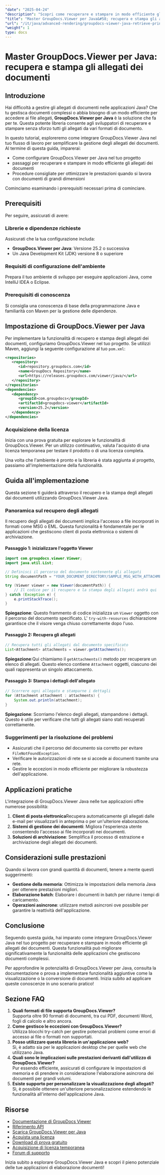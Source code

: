 ```yaml
---
"date": "2025-04-24"
"description": "Scopri come recuperare e stampare in modo efficiente gli allegati dei documenti utilizzando GroupDocs.Viewer per Java. Segui questa guida passo passo per migliorare le tue applicazioni Java."
"title": "Master GroupDocs.Viewer per Java&#58; recupera e stampa gli allegati dei documenti"
"url": "/it/java/advanced-rendering/groupdocs-viewer-java-retrieve-print-attachments/"
"weight": 1
type: docs
---
```

# Master GroupDocs.Viewer per Java: recupera e stampa gli allegati dei documenti

## Introduzione

Hai difficoltà a gestire gli allegati di documenti nelle applicazioni Java? Che tu gestisca documenti complessi o abbia bisogno di un modo efficiente per accedere ai file allegati, **GroupDocs.Viewer per Java** è la soluzione che fa per te. Questa potente libreria consente agli sviluppatori di recuperare e stampare senza sforzo tutti gli allegati da vari formati di documento.

In questo tutorial, esploreremo come integrare GroupDocs.Viewer Java nel tuo flusso di lavoro per semplificare la gestione degli allegati dei documenti. Al termine di questa guida, imparerai:
- Come configurare GroupDocs.Viewer per Java nel tuo progetto
- passaggi per recuperare e stampare in modo efficiente gli allegati dei documenti
- Procedure consigliate per ottimizzare le prestazioni quando si lavora con documenti di grandi dimensioni

Cominciamo esaminando i prerequisiti necessari prima di cominciare.

## Prerequisiti

Per seguire, assicurati di avere:

### Librerie e dipendenze richieste

Assicurati che la tua configurazione includa:
- **GroupDocs.Viewer per Java**: Versione 25.2 o successiva
- Un Java Development Kit (JDK) versione 8 o superiore

### Requisiti di configurazione dell'ambiente

Prepara il tuo ambiente di sviluppo per eseguire applicazioni Java, come IntelliJ IDEA o Eclipse.

### Prerequisiti di conoscenza

Si consiglia una conoscenza di base della programmazione Java e familiarità con Maven per la gestione delle dipendenze.

## Impostazione di GroupDocs.Viewer per Java

Per implementare la funzionalità di recupero e stampa degli allegati dei documenti, configuriamo GroupDocs.Viewer nel tuo progetto. Se utilizzi Maven, aggiungi la seguente configurazione al tuo `pom.xml`:

```xml
<repositories>
   <repository>
      <id>repository.groupdocs.com</id>
      <name>GroupDocs Repository</name>
      <url>https://releases.groupdocs.com/viewer/java/</url>
   </repository>
</repositories>
<dependencies>
   <dependency>
      <groupId>com.groupdocs</groupId>
      <artifactId>groupdocs-viewer</artifactId>
      <version>25.2</version>
   </dependency>
</dependencies>
```

### Acquisizione della licenza

Inizia con una prova gratuita per esplorare le funzionalità di GroupDocs.Viewer. Per un utilizzo continuativo, valuta l'acquisto di una licenza temporanea per testare il prodotto o di una licenza completa.

Una volta che l'ambiente è pronto e la libreria è stata aggiunta al progetto, passiamo all'implementazione della funzionalità.

## Guida all'implementazione

Questa sezione ti guiderà attraverso il recupero e la stampa degli allegati dai documenti utilizzando GroupDocs.Viewer Java. 

### Panoramica sul recupero degli allegati

Il recupero degli allegati dei documenti implica l'accesso a file incorporati in formati come MSG o EML. Questa funzionalità è fondamentale per le applicazioni che gestiscono client di posta elettronica o sistemi di archiviazione.

#### Passaggio 1: inizializzare l'oggetto Viewer

```java
import com.groupdocs.viewer.Viewer;
import java.util.List;

// Definisci il percorso del documento contenente gli allegati
String documentPath = "YOUR_DOCUMENT_DIRECTORY/SAMPLE_MSG_WITH_ATTACHMENTS";

try (Viewer viewer = new Viewer(documentPath)) {
    // Il codice per il recupero e la stampa degli allegati andrà qui
} catch (Exception e) {
    e.printStackTrace();
}
```

**Spiegazione**: Questo frammento di codice inizializza un `Viewer` oggetto con il percorso del documento specificato. L' `try-with-resources` dichiarazione garantisce che il visore venga chiuso correttamente dopo l'uso.

#### Passaggio 2: Recupera gli allegati

```java
// Recupera tutti gli allegati dal documento specificato
List<Attachment> attachments = viewer.getAttachments();
```

**Spiegazione**:Qui chiamiamo il `getAttachments()` metodo per recuperare un elenco di allegati. Questo elenco contiene `Attachment` oggetti, ciascuno dei quali rappresenta un singolo attaccamento.

#### Passaggio 3: Stampa i dettagli dell'allegato

```java
// Scorrere ogni allegato e stamparne i dettagli
for (Attachment attachment : attachments) {
    System.out.println(attachment);
}
```

**Spiegazione**: Scorriamo l'elenco degli allegati, stampandone i dettagli. Questo è utile per verificare che tutti gli allegati siano stati recuperati correttamente.

### Suggerimenti per la risoluzione dei problemi

- Assicurati che il percorso del documento sia corretto per evitare `FileNotFoundException`.
- Verificare le autorizzazioni di rete se si accede ai documenti tramite una rete.
- Gestire le eccezioni in modo efficiente per migliorare la robustezza dell'applicazione.

## Applicazioni pratiche

L'integrazione di GroupDocs.Viewer Java nelle tue applicazioni offre numerose possibilità:

1. **Client di posta elettronica**Recupera automaticamente gli allegati dalle e-mail per visualizzarli in anteprima o per un'ulteriore elaborazione.
2. **Sistemi di gestione dei documenti**: Migliora l'esperienza utente consentendo l'accesso ai file incorporati nei documenti.
3. **Soluzioni di archiviazione**: Semplifica il processo di estrazione e archiviazione degli allegati dei documenti.

## Considerazioni sulle prestazioni

Quando si lavora con grandi quantità di documenti, tenere a mente questi suggerimenti:
- **Gestione della memoria**: Ottimizza le impostazioni della memoria Java per ottenere prestazioni migliori.
- **Elaborazione batch**: Elaborare i documenti in batch per ridurre i tempi di caricamento.
- **Operazioni asincrone**: utilizzare metodi asincroni ove possibile per garantire la reattività dell'applicazione.

## Conclusione

Seguendo questa guida, hai imparato come integrare GroupDocs.Viewer Java nel tuo progetto per recuperare e stampare in modo efficiente gli allegati dei documenti. Questa funzionalità può migliorare significativamente la funzionalità delle applicazioni che gestiscono documenti complessi.

Per approfondire le potenzialità di GroupDocs.Viewer per Java, consulta la documentazione o prova a implementare funzionalità aggiuntive come la visualizzazione o la conversione di documenti. Inizia subito ad applicare queste conoscenze in uno scenario pratico!

## Sezione FAQ

1. **Quali formati di file supporta GroupDocs.Viewer?**  
   Supporta oltre 90 formati di documenti, tra cui PDF, documenti Word, fogli di calcolo e altro ancora.
2. **Come gestisco le eccezioni con GroupDocs.Viewer?**  
   Utilizza blocchi try-catch per gestire potenziali problemi come errori di accesso ai file o formati non supportati.
3. **Posso utilizzare questa libreria in un'applicazione web?**  
   Sì, è adatto sia per le applicazioni desktop che per quelle web che utilizzano Java.
4. **Quali sono le implicazioni sulle prestazioni derivanti dall'utilizzo di GroupDocs.Viewer?**  
   Pur essendo efficiente, assicurati di configurare le impostazioni di memoria e di prendere in considerazione l'elaborazione asincrona dei documenti per grandi volumi.
5. **Esiste supporto per personalizzare la visualizzazione degli allegati?**  
   Sì, è possibile ottenere un'ulteriore personalizzazione estendendo le funzionalità all'interno dell'applicazione Java.

## Risorse

- [Documentazione di GroupDocs Viewer](https://docs.groupdocs.com/viewer/java/)
- [Riferimento API](https://reference.groupdocs.com/viewer/java/)
- [Scarica GroupDocs.Viewer per Java](https://releases.groupdocs.com/viewer/java/)
- [Acquista una licenza](https://purchase.groupdocs.com/buy)
- [Download di prova gratuito](https://releases.groupdocs.com/viewer/java/)
- [Acquisizione di licenza temporanea](https://purchase.groupdocs.com/temporary-license/)
- [Forum di supporto](https://forum.groupdocs.com/c/viewer/9)

Inizia subito a esplorare GroupDocs.Viewer Java e scopri il pieno potenziale delle tue applicazioni di elaborazione documenti!